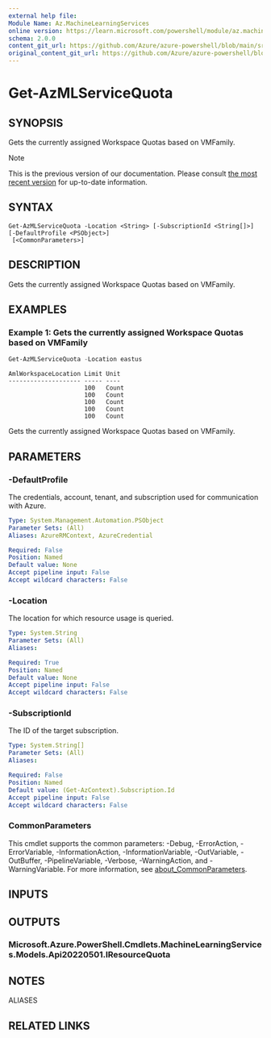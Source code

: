 ```yaml
---
external help file:
Module Name: Az.MachineLearningServices
online version: https://learn.microsoft.com/powershell/module/az.machinelearningservices/get-azmlservicequota
schema: 2.0.0
content_git_url: https://github.com/Azure/azure-powershell/blob/main/src/MachineLearningServices/help/Get-AzMLServiceQuota.md
original_content_git_url: https://github.com/Azure/azure-powershell/blob/main/src/MachineLearningServices/help/Get-AzMLServiceQuota.md
---
```


# Get-AzMLServiceQuota

## SYNOPSIS
Gets the currently assigned Workspace Quotas based on VMFamily.

> [!NOTE]
>This is the previous version of our documentation. Please consult [the most recent version](/powershell/module/az.machinelearningservices/get-azmlservicequota) for up-to-date information.

## SYNTAX

```
Get-AzMLServiceQuota -Location <String> [-SubscriptionId <String[]>] [-DefaultProfile <PSObject>]
 [<CommonParameters>]
```

## DESCRIPTION
Gets the currently assigned Workspace Quotas based on VMFamily.

## EXAMPLES

### Example 1: Gets the currently assigned Workspace Quotas based on VMFamily
```powershell
Get-AzMLServiceQuota -Location eastus
```

```output
AmlWorkspaceLocation Limit Unit
-------------------- ----- ----
                     100   Count
                     100   Count
                     100   Count
                     100   Count
                     100   Count
```

Gets the currently assigned Workspace Quotas based on VMFamily.

## PARAMETERS

### -DefaultProfile
The credentials, account, tenant, and subscription used for communication with Azure.

```yaml
Type: System.Management.Automation.PSObject
Parameter Sets: (All)
Aliases: AzureRMContext, AzureCredential

Required: False
Position: Named
Default value: None
Accept pipeline input: False
Accept wildcard characters: False
```

### -Location
The location for which resource usage is queried.

```yaml
Type: System.String
Parameter Sets: (All)
Aliases:

Required: True
Position: Named
Default value: None
Accept pipeline input: False
Accept wildcard characters: False
```

### -SubscriptionId
The ID of the target subscription.

```yaml
Type: System.String[]
Parameter Sets: (All)
Aliases:

Required: False
Position: Named
Default value: (Get-AzContext).Subscription.Id
Accept pipeline input: False
Accept wildcard characters: False
```

### CommonParameters
This cmdlet supports the common parameters: -Debug, -ErrorAction, -ErrorVariable, -InformationAction, -InformationVariable, -OutVariable, -OutBuffer, -PipelineVariable, -Verbose, -WarningAction, and -WarningVariable. For more information, see [about_CommonParameters](http://go.microsoft.com/fwlink/?LinkID=113216).

## INPUTS

## OUTPUTS

### Microsoft.Azure.PowerShell.Cmdlets.MachineLearningServices.Models.Api20220501.IResourceQuota

## NOTES

ALIASES

## RELATED LINKS

